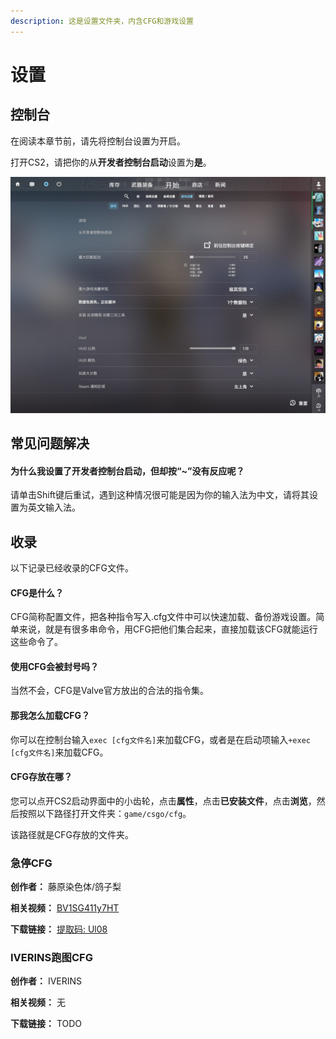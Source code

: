 ```yaml
---
description: 这是设置文件夹，内含CFG和游戏设置
---
```


# 设置

## 控制台

在阅读本章节前，请先将控制台设置为开启。

打开CS2，请把你的从**开发者控制台启动**设置为**是**。

![如图所示](20240321135654_1-1.jpg)

## 常见问题解决

#### 为什么我设置了开发者控制台启动，但却按“~”没有反应呢？

请单击Shift键后重试，遇到这种情况很可能是因为你的输入法为中文，请将其设置为英文输入法。

## 收录

以下记录已经收录的CFG文件。

#### CFG是什么？

CFG简称配置文件，把各种指令写入.cfg文件中可以快速加载、备份游戏设置。简单来说，就是有很多串命令，用CFG把他们集合起来，直接加载该CFG就能运行这些命令了。

#### 使用CFG会被封号吗？

当然不会，CFG是Valve官方放出的合法的指令集。

#### 那我怎么加载CFG？

你可以在控制台输入`exec [cfg文件名]`来加载CFG，或者是在启动项输入`+exec [cfg文件名]`来加载CFG。 

#### CFG存放在哪？

您可以点开CS2启动界面中的小齿轮，点击**属性**，点击**已安装文件**，点击**浏览**，然后按照以下路径打开文件夹：`game/csgo/cfg`。

该路径就是CFG存放的文件夹。

### 急停CFG

**创作者：** 藤原染色体/鸽子梨

**相关视频：** [BV1SG411y7HT](https://www.bilibili.com/video/BV1SG411y7HT)

**下载链接：** [提取码: Ul08](https://www.123pan.com/s/CQvwjv-AFBvd.html)

### IVERINS跑图CFG

**创作者：** IVERINS

**相关视频：** 无

**下载链接：** TODO